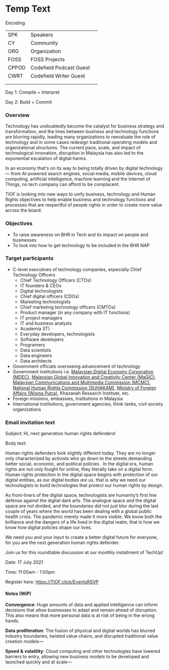 # Temp Text





Encoding

|       |                         |   |
| ----- | ----------------------- | - |
| SPK   | Speakers                |   |
| CY    | Community               |   |
| ORG   | Organization            |   |
| FOSS  | FOSS Projects           |   |
| CPPOD | Codefield Podcast Guest |   |
| CWRT  | Codefield Writer Guest  |   |
|       |                         |   |
|       |                         |   |





Day 1: Compile + Interpret

Day 2: Build + Commit





### Overview <a href="#_x7oejvklssa4" id="_x7oejvklssa4"></a>

Technology has undoubtedly become the catalyst for business strategy and transformation, and the lines between business and technology functions are blurring rapidly, leading many organizations to reevaluate the role of technology and in some cases redesign traditional operating models and organizational structures. The current pace, scale, and impact of technological innovation, disruption in Malaysia has also led to the exponential escalation of digital harms.

In an economy that's on its way to being totally driven by digital technology— from AI-powered search engines, social media, mobile devices, cloud computing, artificial intelligence, machine learning and the Internet of Things, no tech company can afford to be complacent.

TIOF is looking into new ways to unify business, technology and Human Rights objectives to help enable business and technology functions and processes that are respectful of people rights in order to create more value across the board.

### Objectives <a href="#_j2kn925ycls0" id="_j2kn925ycls0"></a>

* To raise awareness on BHR in Tech and its impact on people and businesses
* To look into how to get technology to be included in the BHR NAP

### Target participants <a href="#_y9bjwh594pgd" id="_y9bjwh594pgd"></a>

* C-level executives of technology companies, especially Chief Technology Officers
  * Chief Technology Officers (CTOs)
  * IT founders & CEOs
  * Digital technologists
  * Chief digital officers (CDOs)
  * Marketing technologists
  * Chief marketing technology officers (CMTOs)
  * Product manager (in any company with IT functions)
  * IT project managers
  * IT and business analysts
  * Academia (IT)
  * Everyday developers, technologists
  * Software developers
  * Programers
  * Data scientists
  * Data engineers
  * Data architects
* Government officials overseeing advancement of technology
* Government institutions i.e. [Malaysian Digital Economy Corporation (MDEC)](https://mdec.my), [Malaysian Global Innovation and Creativity Center (MaGIC)](https://www.mymagic.my), [Malaysian Communications and Multimedia Commission (MCMC)](https://www.mcmc.gov.my/en/home), [National Human Rights Commission (SUHAKAM)](https://suhakam.org.my), [Ministry of Foreign Affairs (Wisma Putra)](https://www.kln.gov.my), Khazanah Research Institute, etc.
* Foreign missions, embassies, institutions in Malaysia
* International institutions, government agencies, think tanks, civil society organizations

### &#x20;<a href="#_nkzofsmb6yhb" id="_nkzofsmb6yhb"></a>

### Email invitation text <a href="#_ksqide2mktr4" id="_ksqide2mktr4"></a>

Subject: Hi, next generation human rights defenders!

Body text:

Human rights defenders look slightly different today. They are no longer only characterized by activists who go down to the streets demanding better social, economic, and political policies . In the digital era, human rights are not only fought for online, they literally take on a digital form. Human rights protection in the digital space begins with protection of our digital entities, as our digital bodies _are_ us, that is why we need our technologists to build technologies that protect our human rights by design.

As front-liners of the digital space, technologists are humanity’s first line defense against the digital dark arts. The analogue space and the digital space are not divided, and the boundaries did not just blur during the last couple of years where the world has been dealing with a global public health crisis. The pandemic merely made it more visible. We know both the brilliance and the dangers of a life lived in the digital realm, that is how we know how digital policies shape our lives.

We need you and your input to create a better digital future for everyone, for you are the next generation human rights defender.

Join us for this roundtable discussion at our monthly installment of TechUp!

Date: 17 July 2021

Time: 11:00am - 1:00pm

Register here: https://TIOF.click/EventsRSVP

#### Notes (WiP) <a href="#_klfondfeijta" id="_klfondfeijta"></a>

**Convergence**: Huge amounts of data and applied intelligence can inform decisions that allow businesses to adapt and remain ahead of disruption. This also means that more personal data is at risk of being in the wrong hands.

**Data** **proliferation**: The fusion of physical and digital worlds has blurred industry boundaries, twisted value chains, and disrupted traditional value creation models—

**Speed** **&** **volatility**: Cloud computing and other technologies have lowered barriers to entry, allowing new business models to be developed and launched quickly and at scale—

